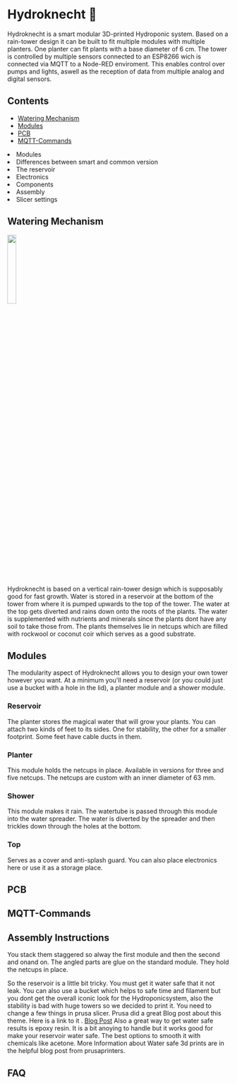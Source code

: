# Hydroknecht 🌿

Hydroknecht is a smart modular 3D-printed Hydroponic system. Based on a rain-tower design it can be built to fit multiple modules with multiple planters. One planter can fit plants with a base diameter of 6 cm. The tower is controlled by multiple sensors connected to an ESP8266 wich is connected via MQTT to a Node-RED enviroment.
This enables control over pumps and lights, aswell as the reception of data from multiple analog and digital sensors. 

## Contents

- [Watering Mechanism](#watering-mechanism)
- [Modules](#modules)
- [PCB](#pcb)
- [MQTT-Commands](#mqtt-commands)
<li>Modules </li>
<li>Differences between smart and common version </li>
<li>The reservoir </li>
<li>Electronics </li>
<li>Components </li>
<li>Assembly </li>
<li>Slicer settings </li>

</ul> 


## Watering Mechanism

<img src="https://user-images.githubusercontent.com/82802996/116686545-40b8ea80-a9b4-11eb-888d-db138a499990.png" width="20%">

Hydroknecht is based on a vertical rain-tower design which is supposably good for fast growth. Water is stored in a reservoir at the bottom of the tower from where it is pumped upwards to the top of the tower. The water at the top gets diverted and rains down onto the roots of the plants. The water is supplemented with nutrients and minerals since the plants dont have any soil to take those from. The plants themselves lie in netcups which are filled with rockwool or coconut coir which serves as a good substrate.


## Modules 

The modularity aspect of Hydroknecht allows you to design your own tower however you want. At a minimum you'll need a reservoir (or you could just use a bucket with a hole in the lid), a planter module and a shower module.

### Reservoir

The planter stores the magical water that will grow your plants. You can attach two kinds of feet to its sides. One for stability, the other for a smaller footprint. Some feet have cable ducts in them.

### Planter

This module holds the netcups in place. Available in versions for three and five netcups. The netcups are custom with an inner diameter of 63 mm.

### Shower

This module makes it rain. The watertube is passed through this module into the water spreader. The water is diverted by the spreader and then trickles down through the holes at the bottom.

### Top

Serves as a cover and anti-splash guard. You can also place electronics here or use it as a storage place.

## PCB 

## MQTT-Commands

## Assembly Instructions

You stack them staggered so alway the first module and then the second and onand on. The angled parts are glue on the standard module. They hold the netcups in place.

So the reservoir is a little bit tricky. You must get it water safe that it not leak. You can also use a bucket which helps to safe time and filament but you dont get the overall 
iconic look for the Hydroponicsystem, also the stability is bad with huge towers so we decided to print it. You need to change a few things in prusa slicer. Prusa did a great Blog post about this theme. Here is  a link to it . [Blog Post](https://blog.prusaprinters.org/watertight-3d-printing-pt1-vases-cups-and-other-open-models_48949/)
Also a great way to get water safe results is epoxy resin. It is a bit anoying to handle but it works good for make your reservoir water safe. The best options to smooth it with 
chemicals like acetone. More Information about Water safe 3d prints are in the helpful blog post from prusaprinters.

## FAQ

